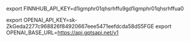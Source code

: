 export FINNHUB_API_KEY=d1igmphr01qhsrhffu9gd1igmphr01qhsrhffua0

export OPENAI_API_KEY=sk-ZkGeda2277c968826f84920667eee5471eefdcda58dS5FGE
export OPENAI_BASE_URL=https://api.gptsapi.net/v1
